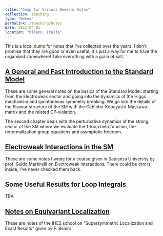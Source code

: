 ```yaml
---
title: "Dump for Various General Notes"
collection: teaching
type: "Notes"
permalink: /teaching/Notes
date: 2022-04-01
location: "Milano, Italia"
---
```

This is a local dump for notes that I've collected over the years. I don't promise that they are good or even useful, it's just a way for me to have the organised somewhere! Take everything with a grain of salt.

## [A General and Fast Introduction to the Standard Model](http://DavideMorgante.github.io/files/notes_SM.pdf)
These are some general notes on the basics of the Standard Model: starting from the Electroweak sector and going into the dynamics of the Higgs mechanism and spontaneous symmetry breaking. We go into the details of the Flavour structure of the SM with the Cabibbo-Kobayashi-Maskawa matrix and the related CP-violation.

The second chapter deals with the perturbative dynamics of the strong sector of the SM where we evaluate the $1$-loop beta function, the renormalization group equations and asymptotic freedom.

## [Electroweak Interactions in the SM](http://DavideMorgante.github.io/files/EW_Notes.pdf)
These are some notes I wrote for a course given in Sapienza University by prof. Guido Martinelli on Electroweak Interactions. There could be errors inside, I've never checked them back.

## Some Useful Results for Loop Integrals
TBA

## [Notes on Equivariant Localization](http://DavideMorgante.github.io/files/equiv_loc.pdf)
These are notes of the IHES school on "Supersymmetric Localization and Exact Results" given by F. Benini
